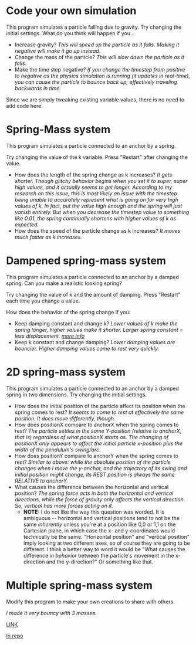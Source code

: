 # Code your own simulation

This program simulates a particle falling due to gravity. Try changing the initial settings. What do you think will happen if you...

- Increase gravity? _This will speed up the particle as it falls. Making it negative will make it go up instead._
- Change the mass of the particle? _This will slow down the particle as it falls._
- Make the time step negative? _If you change the timestep from positive to negative as the physics simulation is running (it updates in real-time), you can cause the particle to bounce back up, effectively traveling backwards in time._

Since we are simply tweaking existing variable values, there is no need to add code here.

# Spring-Mass system

This program simulates a particle connected to an anchor by a spring.

Try changing the value of the k variable. Press "Restart" after changing the value.

- How does the length of the spring change as k increases? *It gets shorter. Though glitchy behavior begins when you set it to super, super high values, and it actually seems to get longer. According to my research on this issue, this is most likely an issue with the timestep being unable to accurately represent what is going on for very high values of k. In fact, put the value high enough and the spring will just vanish entirely. But when you decrease the timestep value to something like 0.01, the spring continually shortens with higher values of k as expected.*
- How does the speed of the particle change as k increases? *It moves much faster as k increases.*

# Dampened spring-mass system

This program simulates a particle connected to an anchor by a damped spring. Can you make a realistic looking spring?

Try changing the value of k and the amount of damping. Press "Restart" each time you change a value.

How does the behavior of the spring change if you:
- Keep damping constant and change k? *Lower values of k make the spring longer, higher values make it shorter. Larger spring constant = less displacement. [more info](https://www.jamesspring.com/news/spring-constant/)*
- Keep k constant and change damping? *Lower damping values are bouncier. Higher damping values come to rest very quickly.* 

# 2D spring-mass system

This program simulates a particle connected to an anchor by a damped spring in two dimensions. Try changing the initial settings.

- How does the initial position of the particle affect its position when the spring comes to rest? *It seems to come to rest at effectively the same position. It does move differently, though.* 
- How does positionX compare to anchorX when the spring comes to rest? _The particle settles in the same Y-position (relative to anchorX, that is) regardless of what positionX starts as. The changing of positionX only appears to affect the initial particle x-position plus the width of the pendulum's swing/arc._
- How does positionY compare to anchorY when the spring comes to rest? _Similar to above: while the absolute position of the particle changes when I move the y-anchor, and the trajectory of its swing and initial position might change, its REST position is always the same RELATIVE to anchorY._
- What causes the difference between the horizontal and vertical position? _The spring force acts in both the horizontal and vertical directions, while the force of gravity only affects the vertical direction. So, vertical has more forces acting on it._
  - **NOTE:** I do not like the way this question was worded. It is ambiguous -- horizontal and vertical positions tend to not be the same _inherently_ unless you're at a position like 0,0 or 1,1 on the Cartesian plane, in which case the x- and y-coordinates would technically be the same. "Horizontal position" and "vertical position" imply looking at two different axes, so of course they are going to be different. I think a better way to word it would be "What causes the difference _in behavior_ between the particle's movement in the x-direction and the y-direction?" Or something like that. 

# Multiple spring-mass system

Modify this program to make your own creations to share with others.

_I made it very bouncy with 3 masses._

[LINK](https://www.khanacademy.org/computer-programming/mr-bouncy-the-triple-spring/5550943880003584)

[In repo](https://github.com/MasqueradeOfSilence/pixar-in-a-box/blob/main/simulation/bouncy_mass_springs.js)
